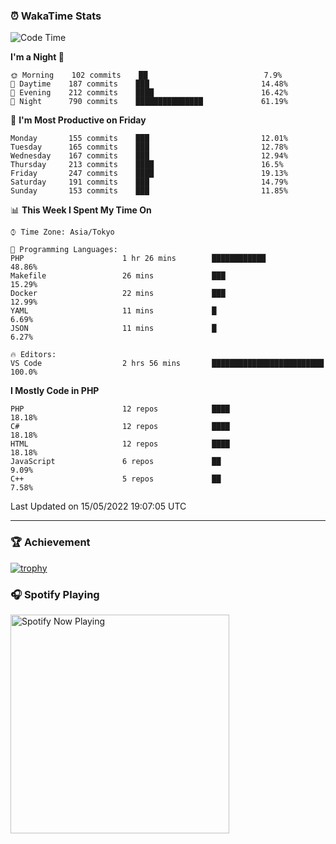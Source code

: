 ### ⏰ WakaTime Stats


<!--START_SECTION:waka-->
![Code Time](http://img.shields.io/badge/Code%20Time-0%20secs-blue)

**I'm a Night 🦉** 

```text
🌞 Morning    102 commits    ██                          7.9% 
🌆 Daytime    187 commits    ███                         14.48% 
🌃 Evening    212 commits    ████                        16.42% 
🌙 Night      790 commits    ███████████████             61.19%

```
📅 **I'm Most Productive on Friday** 

```text
Monday       155 commits    ███                         12.01% 
Tuesday      165 commits    ███                         12.78% 
Wednesday    167 commits    ███                         12.94% 
Thursday     213 commits    ████                        16.5% 
Friday       247 commits    ████                        19.13% 
Saturday     191 commits    ███                         14.79% 
Sunday       153 commits    ███                         11.85%

```


📊 **This Week I Spent My Time On** 

```text
⌚︎ Time Zone: Asia/Tokyo

💬 Programming Languages: 
PHP                      1 hr 26 mins        ████████████                48.86% 
Makefile                 26 mins             ███                         15.29% 
Docker                   22 mins             ███                         12.99% 
YAML                     11 mins             █                           6.69% 
JSON                     11 mins             █                           6.27%

🔥 Editors: 
VS Code                  2 hrs 56 mins       █████████████████████████   100.0%

```

**I Mostly Code in PHP** 

```text
PHP                      12 repos            ████                        18.18% 
C#                       12 repos            ████                        18.18% 
HTML                     12 repos            ████                        18.18% 
JavaScript               6 repos             ██                          9.09% 
C++                      5 repos             ██                          7.58%

```



 Last Updated on 15/05/2022 19:07:05 UTC
<!--END_SECTION:waka-->

---

### 🏆 Achievement

[![trophy](https://github-profile-trophy.vercel.app/?username=Slime-hatena&theme=flat&no-bg=true&no-frame=true&column=8)](https://github.com/ryo-ma/github-profile-trophy)

### 🎧 Spotify Playing

[<img src="https://spotify-now-playing-slime-hatena.vercel.app/api/spotify-playing" alt="Spotify Now Playing" width="350" />](https://open.spotify.com/user/slime_hatena)

<!--
**Slime-hatena/Slime-hatena** is a ✨ _special_ ✨ repository because its `README.md` (this file) appears on your GitHub profile.

Here are some ideas to get you started:

- 🔭 I’m currently working on ...
- 🌱 I’m currently learning ...
- 👯 I’m looking to collaborate on ...
- 🤔 I’m looking for help with ...
- 💬 Ask me about ...
- 📫 How to reach me: ...
- 😄 Pronouns: ...
- ⚡ Fun fact: ...
-->
